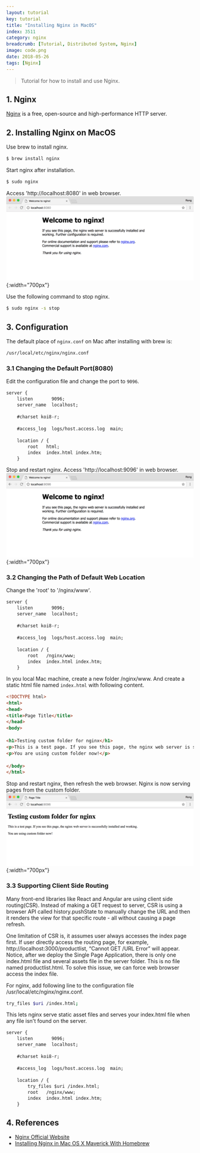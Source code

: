 ```yaml
---
layout: tutorial
key: tutorial
title: "Installing Nginx in MacOS"
index: 3511
category: nginx
breadcrumb: [Tutorial, Distributed System, Nginx]
image: code.png
date: 2018-05-26
tags: [Nginx]
---
```


> Tutorial for how to install and use Nginx.

## 1. Nginx
[Nginx](https://www.nginx.com/) is a free, open-source and high-performance HTTP server.

## 2. Installing Nginx on MacOS
Use brew to install nginx.
```sh
$ brew install nginx
```
Start nginx after installation.
```sh
$ sudo nginx
```
Access 'http://localhost:8080' in web browser.
![image](/public/images/devops/3511/startserver.png){:width="700px"}  

Use the following command to stop nginx.
```sh
$ sudo nginx -s stop
```
## 3. Configuration
The default place of `nginx.conf` on Mac after installing with brew is:
```sh
/usr/local/etc/nginx/nginx.conf
```
### 3.1 Changing the Default Port(8080)
Edit the configuration file and change the port to `9096`.
```raw
server {
    listen       9096;
    server_name  localhost;

    #charset koi8-r;

    #access_log  logs/host.access.log  main;

    location / {
        root   html;
        index  index.html index.htm;
    }
```
Stop and restart nginx. Access 'http://localhost:9096' in web browser.
![image](/public/images/devops/3511/changeport.png){:width="700px"}  
### 3.2 Changing the Path of Default Web Location
Change the 'root' to '/nginx/www'.
```raw
server {
    listen       9096;
    server_name  localhost;

    #charset koi8-r;

    #access_log  logs/host.access.log  main;

    location / {
        root   /nginx/www;
        index  index.html index.htm;
    }
```
In you local Mac machine, create a new folder /nginx/www. And create a static html file named `index.html` with following content.
```html
<!DOCTYPE html>
<html>
<head>
<title>Page Title</title>
</head>
<body>

<h1>Testing custom folder for nginx</h1>
<p>This is a test page. If you see this page, the nginx web server is successfully installed  and working.</p>
<p>You are using custom folder now!</p>

</body>
</html>
```
Stop and restart nginx, then refresh the web browser. Nginx is now serving pages from the custom folder.
![image](/public/images/devops/3511/location.png){:width="700px"}  
### 3.3 Supporting Client Side Routing
Many front-end libraries like React and Angular are using client side routing(CSR). Instead of making a GET request to server, CSR is using a browser API called history.pushState to manually change the URL and then it renders the view for that specific route - all without causing a page refresh.

One limitation of CSR is, it assumes user always accesses the index page first. If user directly access the routing page, for example, http://localhost:3000/productlist, “Cannot GET /URL Error” will appear. Notice, after we deploy the Single Page Application, there is only one index.html file and several assets file in the server folder. This is no file named productlist.html. To solve this issue, we can force web browser access the index file.

For nginx, add following line to the configuration file /usr/local/etc/nginx/nginx.conf.
```sh
try_files $uri /index.html;
```
This lets nginx serve static asset files and serves your index.html file when any file isn't found on the server.
```raw
server {
    listen       9096;
    server_name  localhost;

    #charset koi8-r;

    #access_log  logs/host.access.log  main;

    location / {
        try_files $uri /index.html;
        root   /nginx/www;
        index  index.html index.htm;
    }
```

## 4. References
* [Nginx Official Website](https://www.nginx.com/)
* [Installing Nginx in Mac OS X Maverick With Homebrew](https://medium.com/@ThomasTan/installing-nginx-in-mac-os-x-maverick-with-homebrew-d8867b7e8a5)
